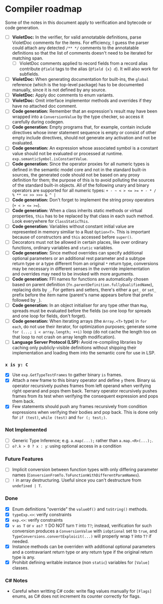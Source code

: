 # Compiler roadmap

Some of the notes in this document apply to verification and bytecode or code generation.

- [ ] **VioletDoc:** In the verifier, for valid annotatable definitions, parse VioletDoc comments for the items. For efficiency, I guess the parser could attach any detected `/** */` comments to the annotatable definitions so that the list of comments doesn't need to be iterated for matching span.
  - [ ] VioletDoc comments applied to record fields from a record alias contribute `@field` tags to the alias (`@field {x} d`). It will also work for subfields.
- [ ] **VioletDoc:** When generating documentation for built-ins, the `global` reference (which is the top-level package) has to be documented manually, since it is not defined by any source.
- [ ] **VioletDoc:** Apply doc comments to enum variants.
- [ ] **VioletDoc:** Omit interface implementor methods and overrides if they have no attached doc comment.
- [ ] **Code generation:** Remember that an expression's result may have been wrapped into a `ConversionValue` by the type checker, so access it carefully during codegen.
- [ ] **Code generation:** Empty programs that, for example, contain include directives whose inner statement sequence is empty or consist of other empty include directives, should not generate any activation and not be evaluated.
- [ ] **Code generation:** An expression whose associated symbol is a constant value should not be evaluated or processed at runtime. `exp.semanticSymbol.isConstantValue`.
- [ ] **Code generation:** Since the operator proxies for all numeric types is defined in the semantic model core and not in the standard built-in sources, the generated code should not be based on any proxy definition for them; the purpose of this is to avoid polluting the sources of the standard built-in objects. All of the following unary and binary operators are supported for all numeric types: `+ - ~ < > <= >= + - * / % ** << >> >>> & ^ |`
- [ ] **Code generation:** Don't forget to implement the string proxy operators (`+ < > <= >=`).
- [ ] **Code generation:** When a class inherits static methods or virtual properties, `this` has to be replaced by that class in each such method. Look everywhere for `ClassStaticThis`.
- [ ] **Code generation:** Variables without constant initial value are represented in memory similiar to a Rust `Option<T>`. This is important because of constructors and `this` accessed before `super()`.
- [ ] Decorators must not be allowed in certain places, like over ordinary functions, ordinary variables and `static` variables.
- [ ] **Code generation:** Since method overrides can specify additional optional parameters or an additional rest parameter and a subtype return type or a type different from an original `*` return type, conversions may be necessary in different senses in the override implementation and overrides may need to be invoked with more arguments.
- [ ] **Code generation:** FFI names for functions are automatically chosen based on parent definition (`fn.parentDefinition.fullyQualifiedName`), replacing dots by `_`. For getters and setters, there's either a `get_` or `set_` prefix before the item name (parent's name appears before that prefix followed by `_`).
- [ ] **Code generation:** In an object initialiser for any type other than `Map`, spreads must be evaluated before the fields (so one loop for spreads and one loop for fields, don't forget).
- [ ] **Code generation:** When iterating arrays (the `Array.<T>` type) in `for each`, do not use their iterator, for optimization purposes; generate some `for (...; i < array.length; ++i)` loop (do not cache the length too on that loop to not crash on array length modification).
- [ ] **Language Server Protocol (LSP):** Avoid re-compiling libraries by caching only publicly-visible definitions without shipping their implementation and loading them into the semantic core for use in LSP.

### `x is y: C`

- [x] Use `exp.GetTypeTestFrames` to gather binary `is` frames.
- [x] Attach a new frame to this binary operator and define `y` there. Binary `&&` operator recursively pushes frames from left operand when verifying right operand and pops them back. Ternary operator recursively pushes frames from its test when verifying the consequent expression and pops them back.
- [x] Few statements should push any frames recursively from condition expressions when verifying their bodies and pop back. This is done only for `if (test)`, `while (test)` and `for (; test;)`.

### Not Implemented

- [ ] Generic Type Inference; e.g. `a.map(...);` rather than `a.map.<R>(...);`.
- [ ] `o?.k > 0 ? x : y`: using optional access in a condition

### Future Features

- [ ] Implicit conversion between function types with only differing parameter names (`ConversionFromTo.ToFunctionWithDifferentParamNames`).
- [ ] `!` in array destructuring. Useful since you can't destructure from `undefined | T`.

### Done

- [x] Enum definitions "override" the `valueOf()` and `toString()` methods.
- [x] `typeExp.<>`: verify constraints
- [x] `exp.<>`: verify constraints
- [x] `v as T` or `v as? T` DO NOT turn `T` into `T?`; instead, verification for such conversion produces a `ConversionValue` with `isOptional` set to `true`, and `TypeConversions.convertExploicit(...)` will properly wrap `T` into `T?` if needed.
- [x] Instance methods can be overriden with additional optional parameters and a contravariant return type or any return type if the original return type is any.
- [x] Prohibit defining writable instance (non `static`) variables for `[Value]` classes.

### C# Notes

- Careful when writting C# code: write flag values manually for `[Flags]` enums, as C# does not increment its counter correctly for flags.